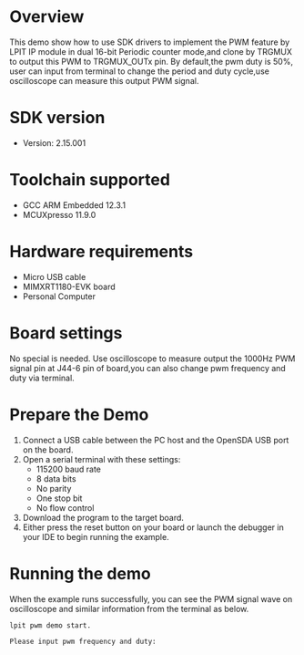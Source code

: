 Overview
========
This demo show how to use SDK drivers to implement the PWM feature by LPIT IP module in 
dual 16-bit Periodic counter mode,and clone by TRGMUX to output this PWM to TRGMUX_OUTx pin.
By default,the pwm duty is 50%, user can input from terminal to
change the period and duty cycle,use oscilloscope can measure this output PWM signal.

SDK version
===========
- Version: 2.15.001

Toolchain supported
===================
- GCC ARM Embedded  12.3.1
- MCUXpresso  11.9.0

Hardware requirements
=====================
- Micro USB cable
- MIMXRT1180-EVK board
- Personal Computer

Board settings
==============
No special is needed.
Use oscilloscope to measure output the 1000Hz PWM signal pin at J44-6 pin of board,you can also
change pwm frequency and duty via terminal.

Prepare the Demo
================
1. Connect a USB cable between the PC host and the OpenSDA USB port on the board.
2. Open a serial terminal with these settings:
    - 115200 baud rate
    - 8 data bits
    - No parity
    - One stop bit
    - No flow control
3. Download the program to the target board.
4. Either press the reset button on your board or launch the debugger in your IDE to begin running the example.

Running the demo
================
When the example runs successfully, you can see the PWM signal wave on oscilloscope and similar information from the terminal as below. 
~~~~~~~~~~~~~~~~~~~~~
lpit pwm demo start.

Please input pwm frequency and duty:
~~~~~~~~~~~~~~~~~~~~~

